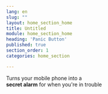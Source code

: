 ```yaml
---
lang: en
slug: ""
layout: home_section_home
title: Untitled
module: home_section_home
heading: 'Panic Button'
published: true
section_order: 1
categories: home_section

---
```


Turns your mobile phone into a<br/>
**secret alarm** for when you're in trouble